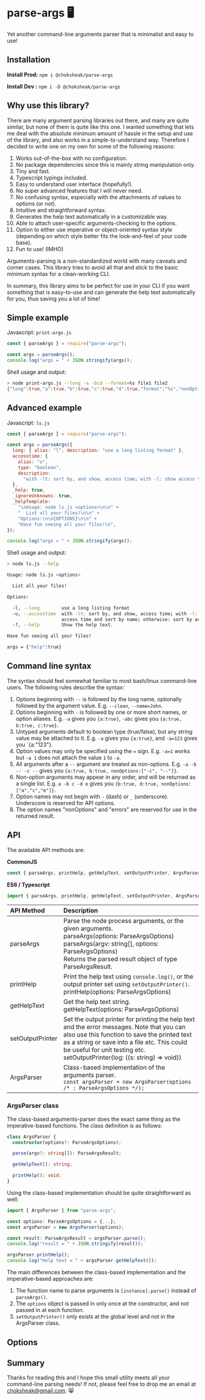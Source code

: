 # parse-args 🖥️
Yet another command-line arguments parser that is minimalist and easy to use!

## Installation

**Install Prod:** `npm i @choksheak/parse-args`

**Install Dev :** `npm i -D @choksheak/parse-args`

## Why use this library?

There are many argument parsing libraries out there, and many are quite similar, but none of them is quite like this one. I wanted something that lets me deal with the absolute minimum amount of hassle in the setup and use of the library, and also works in a simple-to-understand way. Therefore I decided to write one on my own for some of the following reasons:

1. Works out-of-the-box with no configuration.
2. No package dependencies since this is mainly string manipulation only.
3. Tiny and fast.
4. Typescript typings included.
5. Easy to understand user interface (hopefully!).
6. No super advanced features that I will never need.
7. No confusing syntax, especially with the attachments of values to options (or not).
8. Intuitive and straightforward syntax.
9. Generates the help text automatically in a customizable way.
10. Able to attach user-specific arguments-checking to the options.
11. Option to either use imperative or object-oriented syntax style (depending on which style better fits the look-and-feel of your code base).
12. Fun to use! (IMHO)

Arguments-parsing is a non-standardized world with many caveats and corner cases. This library tries to avoid all that and stick to the basic minimum syntax for a clean-working CLI.

In summary, this library aims to be perfect for use in your CLI if you want something that is easy-to-use and can generate the help text automatically for you, thus saving you a lot of time!

## Simple example

Javascript: `print-args.js`
```js
const { parseArgs } = require("parse-args");

const args = parseArgs();
console.log("args = " + JSON.stringify(args));
```

Shell usage and output:
```sh
> node print-args.js --long -a -bcd --format=%s file1 file2
{"long":true,"a":true,"b":true,"c":true,"d":true,"format":"%s","nonOptions":["file1","file2"]}
```

## Advanced example

Javascript: `ls.js`
```js
const { parseArgs } = require("parse-args");

const args = parseArgs({
  long: { alias: "l", description: "use a long listing format" },
  accesstime: {
    alias: "u",
    type: "boolean",
    description:
      "with -lt: sort by, and show, access time; with -l: show access time and sort by name; otherwise: sort by access time",
  },
  _help: true,
  _ignoreUnknowns: true,
  _helpTemplate:
    "\nUsage: node ls.js <options>\n\n" +
    "  List all your files!\n\n" +
    "Options:\n\n{OPTIONS}\n\n" +
    "Have fun seeing all your files!\n",
});

console.log("args = " + JSON.stringify(args));
```

Shell usage and output:
```sh
> node ls.js --help

Usage: node ls.js <options>

  List all your files!

Options:

  -l, --long        use a long listing format
  -u, --accesstime  with -lt: sort by, and show, access time; with -l: show
                    access time and sort by name; otherwise: sort by access time
  -?, --help        Show the help text.

Have fun seeing all your files!

args = {"help":true}
```

## Command line syntax

The syntax should feel somewhat familiar to most bash/linux command-line users. The following rules describe the syntax:

1. Options beginning with `--` is followed by the long name, optionally followed by the argument value. E.g. `--clean`, `--name=John`.
2. Options beginning with `-` is followed by one or more short names, or option aliases. E.g. `-a` gives you `{a:true}`, `-abc` gives you `{a:true, b:true, c:true}`.
3. Untyped arguments default to boolean type (true/false), but any string value may be attached to it. E.g. `-a` gives you `{a:true}`, and `-a=123` gives you `{a:"123"}.
4. Option values may only be specified using the `=` sign. E.g. `-a=1` works but `-a 1` does not attach the value `1` to `-a`.
4. All arguments after a `--` argument are treated as non-options. E.g. `-a -b -- -c --` gives you `{a:true, b:true, nonOptions:["-c", "--"]}`.
5. Non-option arguments may appear in any order, and will be returned as a single list. E.g. `a -b c -d e` gives you `{b:true, d:true, nonOptions:["a","c","e"]}`.
6. Option names may not begin with `-` (dash) or `_` (underscore). Underscore is reserved for API options.
7. The option names "nonOptions" and "errors" are reserved for use in the returned result.

## API

The available API methods are:

**CommonJS**
```js
const { parseArgs, printHelp, getHelpText, setOutputPrinter, ArgsParser } = require("parse-args");
```

**ES6 / Typescript**
```js
import { parseArgs, printHelp, getHelpText, setOutputPrinter, ArgsParser } from "parse-args";
```

| API Method | Description |
| :--------- | :---------- |
| parseArgs  | Parse the node process arguments, or the given arguments.<br>parseArgs(options: ParseArgsOptions)<br>parseArgs(argv: string[], options: ParseArgsOptions)<br>Returns the parsed result object of type ParseArgsResult. |
| printHelp  | Print the help text using `console.log()`, or the output printer set using `setOutputPrinter()`.<br>printHelp(options: ParseArgsOptions) |
| getHelpText | Get the help text string.<br>getHelpText(options: ParseArgsOptions) |
| setOutputPrinter | Set the output printer for printing the help text and the error messages. Note that you can also use this function to save the printed text as a string or save into a file etc. This could be useful for unit testing etc.<br>setOutputPrinter(log: ((s: string) => void)) |
| ArgsParser | Class-based implementation of the arguments parser.<br>`const argsParser = new ArgsParser(options /* : ParseArgsOptions */);` |

### ArgsParser class

The class-based arguments-parser does the exact same thing as the imperative-based functions. The class definition is as follows:

```ts
class ArgsParser {
  constructor(options?: ParseArgsOptions);

  parse(argv?: string[]): ParseArgsResult;

  getHelpText(): string;

  printHelp(): void;
}
```

Using the class-based implementation should be quite straightforward as well:
```ts
import { ArgsParser } from "parse-args";

const options: ParseArgsOptions = {...};
const argsParser = new ArgsParser(options);

const result: ParseArgsResult = argsParser.parse();
console.log("result = " + JSON.stringify(result));

argsParser.printHelp();
console.log("Help text = " + argsParser.getHelpText());
```

The main differences between the class-based implementation and the imperative-based approaches are:

1. The function name to parse arguments is `[instance].parse()` instead of `parseArgs()`.
2. The `options` object is passed in only once at the constructor, and not passed in at each function.
3. `setOutputPrinter()` only exists at the global level and not in the ArgsParser class.

## Options



## Summary

Thanks for reading this and I hope this small utility meets all your command-line parsing needs! If not, please feel free to drop me an email at choksheak@gmail.com. 😸
